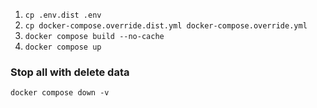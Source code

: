 1. `cp .env.dist .env`
2. `cp docker-compose.override.dist.yml docker-compose.override.yml`
3. `docker compose build --no-cache`
4. `docker compose up`


### Stop all with delete data
`docker compose down -v`





